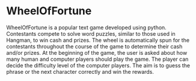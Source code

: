 # WheelOfFortune
WheelOfFortune is a popular text game developed using python. 
Contestants compete to solve word puzzles, similar to those used in Hangman, 
to win cash and prizes. The wheel is automatically spun for the contestants 
throughout the course of the game to determine their cash and/or prizes. 
At the beginning of the game, the user is asked about how many human and 
computer players should play the game. The player can decide the difficulty 
level of the computer players. The aim is to guess the phrase or the next 
character correctly and win the rewards.

 